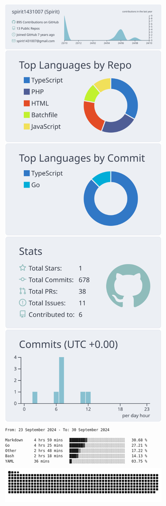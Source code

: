 [![](https://raw.githubusercontent.com/spirit1431007/spirit1431007/master/profile-summary-card-output/nord_bright/0-profile-details.svg)](https://git.io/spiritx)
[![](https://raw.githubusercontent.com/spirit1431007/spirit1431007/master/profile-summary-card-output/nord_bright/1-repos-per-language.svg)](https://git.io/spiritx) [![](https://raw.githubusercontent.com/spirit1431007/spirit1431007/master/profile-summary-card-output/nord_bright/2-most-commit-language.svg)](https://git.io/spiritx)
[![](https://raw.githubusercontent.com/spirit1431007/spirit1431007/master/profile-summary-card-output/nord_bright/3-stats.svg)](https://git.io/spiritx) [![](https://raw.githubusercontent.com/spirit1431007/spirit1431007/master/profile-summary-card-output/nord_bright/4-productive-time.svg)](https://git.io/spiritx)

<!--START_SECTION:waka-->

```txt
From: 23 September 2024 - To: 30 September 2024

Markdown     4 hrs 59 mins   ███████▓░░░░░░░░░░░░░░░░░   30.68 %
Go           4 hrs 25 mins   ██████▓░░░░░░░░░░░░░░░░░░   27.21 %
Other        2 hrs 48 mins   ████▒░░░░░░░░░░░░░░░░░░░░   17.22 %
Bash         2 hrs 18 mins   ███▓░░░░░░░░░░░░░░░░░░░░░   14.13 %
YAML         36 mins         █░░░░░░░░░░░░░░░░░░░░░░░░   03.75 %
```

<!--END_SECTION:waka-->

![contribution](https://github.com/spirit1431007/spirit1431007/blob/output/github-contribution-grid-snake.svg)
